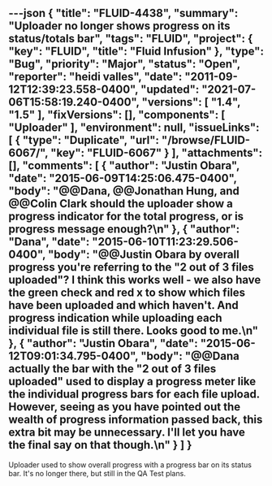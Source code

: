 ---json
{
  "title": "FLUID-4438",
  "summary": "Uploader no longer shows progress on its status/totals bar",
  "tags": "FLUID",
  "project": {
    "key": "FLUID",
    "title": "Fluid Infusion"
  },
  "type": "Bug",
  "priority": "Major",
  "status": "Open",
  "reporter": "heidi valles",
  "date": "2011-09-12T12:39:23.558-0400",
  "updated": "2021-07-06T15:58:19.240-0400",
  "versions": [
    "1.4",
    "1.5"
  ],
  "fixVersions": [],
  "components": [
    "Uploader"
  ],
  "environment": null,
  "issueLinks": [
    {
      "type": "Duplicate",
      "url": "/browse/FLUID-6067/",
      "key": "FLUID-6067"
    }
  ],
  "attachments": [],
  "comments": [
    {
      "author": "Justin Obara",
      "date": "2015-06-09T14:25:06.475-0400",
      "body": "@@Dana, @@Jonathan Hung, and @@Colin Clark should the uploader show a progress indicator for the total progress, or is progress message enough?\n"
    },
    {
      "author": "Dana",
      "date": "2015-06-10T11:23:29.506-0400",
      "body": "@@Justin Obara by overall progress you're referring to the \"2 out of 3 files uploaded\"? I think this works well - we also have the green check and red x to show which files have been uploaded and which haven't. And progress indication while uploading each individual file is still there. Looks good to me.\n"
    },
    {
      "author": "Justin Obara",
      "date": "2015-06-12T09:01:34.795-0400",
      "body": "@@Dana actually the bar with the \"2 out of 3 files uploaded\" used to display a progress meter like the individual progress bars for each file upload. However, seeing as you have pointed out the wealth of progress information passed back, this extra bit may be unnecessary. I'll let you have the final say on that though.\n"
    }
  ]
}
---
Uploader used to show overall progress with a progress bar on its status bar. It's no longer there, but still in the QA Test plans.

        